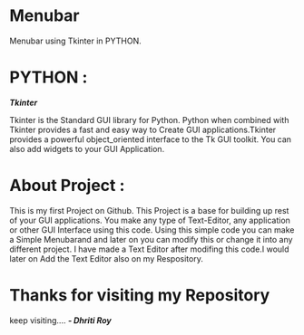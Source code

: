 # Menubar
 Menubar using Tkinter in PYTHON.
# PYTHON :
***Tkinter***

Tkinter is the Standard GUI library for Python. Python when combined with Tkinter provides a fast and easy way to Create GUI applications.Tkinter provides a powerful object_oriented interface to the Tk GUI toolkit.
You can also add widgets to your GUI Application.

# About Project :
This is my first Project on Github. This Project is a base for building up rest of your GUI applications. You make any type of Text-Editor, any application or other GUI Interface using this code. 
Using this simple code you can make a Simple Menubarand and later on you can modify this or change it into any different project.
I have made a Text Editor after modifing this code.I would later on Add the Text Editor also on my Respository.

# Thanks for visiting my Repository
keep visiting....
***- Dhriti Roy***
